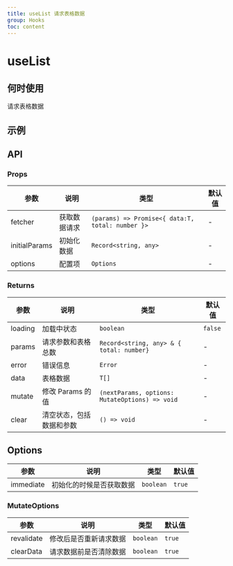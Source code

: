```yaml
---
title: useList 请求表格数据
group: Hooks
toc: content
---
```


# useList

## 何时使用

请求表格数据

## 示例

<code src="./demos/basic.tsx" title="基础使用"></code>
<code src="./demos/sort.tsx" title="筛选和过滤"></code>
<code src="./demos/options.tsx" title="相关配置" description="设置 immediate 值防止初始化的时候进行请求"></code>
<code src="./demos/mutate.tsx" title="相关配置" description="用 undefined 覆盖 prevPrams 时，需采用 functional 的写法 "></code>
<code src="./demos/mutateOptions" title="mutate相关配置" description="revalidate 修改后请求数据，clearData 请求前清除数据"></code>

## API

### Props

| 参数          | 说明         | 类型                                             | 默认值 |
| ------------- | ------------ | ------------------------------------------------ | ------ |
| fetcher       | 获取数据请求 | `(params) => Promise<{ data:T, total: number }>` | -      |
| initialParams | 初始化数据   | `Record<string, any>`                            | -      |
| options       | 配置项       | `Options`                                        | -      |

### Returns

| 参数    | 说明                     | 类型                                           | 默认值  |
| ------- | ------------------------ | ---------------------------------------------- | ------- |
| loading | 加载中状态               | `boolean`                                      | `false` |
| params  | 请求参数和表格总数       | `Record<string, any> & { total: number}`       | -       |
| error   | 错误信息                 | `Error`                                        | -       |
| data    | 表格数据                 | `T[]`                                          | -       |
| mutate  | 修改 Params 的值         | `(nextParams, options: MutateOptions) => void` | -       |
| clear   | 清空状态，包括数据和参数 | `() => void`                                   | -       |

## Options

| 参数      | 说明                     | 类型      | 默认值 |
| --------- | ------------------------ | --------- | ------ |
| immediate | 初始化的时候是否获取数据 | `boolean` | `true` |

### MutateOptions

| 参数       | 说明                   | 类型      | 默认值 |
| ---------- | ---------------------- | --------- | ------ |
| revalidate | 修改后是否重新请求数据 | `boolean` | `true` |
| clearData  | 请求数据前是否清除数据 | `boolean` | `true` |

